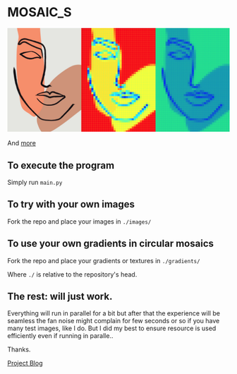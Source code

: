 # MOSAIC_S

![example](https://github.com/tati-z/mosaics/blob/master/samples/squares.png)


And [more](https://docs.google.com/presentation/d/1y_FxUe-3iRD8DtuTCKmvoulr0JZXXAkFO99FeK5aV8U/edit?usp=sharing)

## To execute the program
Simply run `main.py`

## To try with your own images

Fork the repo and place your images in `./images/`

## To use your own gradients in circular mosaics

Fork the repo and place your gradients or textures in `./gradients/`

Where `./` is relative to the repository's head.
## The rest: will just work.

Everything will run in parallel for a bit but after that the experience will be seamless
the fan noise might complain for few seconds or so if you have many test images, like I do.
But I did my best to ensure resource is used efficiently even if running in paralle..

Thanks.

[Project Blog](https://tatianaimageprocessing.wordpress.com)
